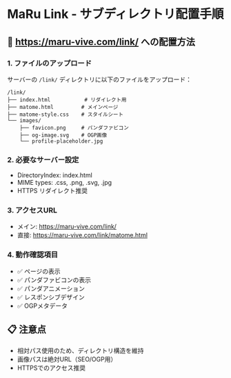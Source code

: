 # MaRu Link - サブディレクトリ配置手順

## 📁 https://maru-vive.com/link/ への配置方法

### 1. ファイルのアップロード
サーバーの `/link/` ディレクトリに以下のファイルをアップロード：

```
/link/
├── index.html           # リダイレクト用
├── matome.html         # メインページ
├── matome-style.css    # スタイルシート
└── images/
    ├── favicon.png     # パンダファビコン
    ├── og-image.svg    # OGP画像
    └── profile-placeholder.jpg
```

### 2. 必要なサーバー設定
- DirectoryIndex: index.html
- MIME types: .css, .png, .svg, .jpg
- HTTPS リダイレクト推奨

### 3. アクセスURL
- メイン: https://maru-vive.com/link/
- 直接: https://maru-vive.com/link/matome.html

### 4. 動作確認項目
- ✅ ページの表示
- ✅ パンダファビコンの表示
- ✅ パンダアニメーション
- ✅ レスポンシブデザイン
- ✅ OGPメタデータ

## 📋 注意点
- 相対パス使用のため、ディレクトリ構造を維持
- 画像パスは絶対URL（SEO/OGP用）
- HTTPSでのアクセス推奨